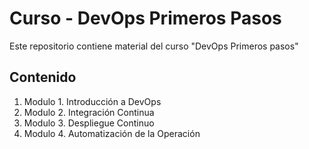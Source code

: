 # Curso - DevOps Primeros Pasos

Este repositorio contiene material del curso "DevOps Primeros pasos"

## Contenido
1. Modulo 1. Introducción a DevOps
2. Modulo 2. Integración Continua
3. Modulo 3. Despliegue Continuo
4. Modulo 4. Automatización de la Operación

